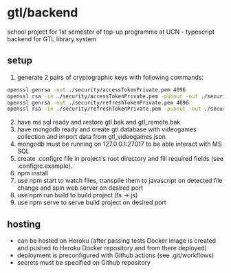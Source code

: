 # gtl/backend
school project for 1st semester of top-up programme at UCN - typescript backend for GTL library system

## setup
1. generate 2 pairs of cryptographic keys with following commands:
```bash
openssl genrsa -out ./security/accessTokenPrivate.pem 4096
openssl rsa -in ./security/accessTokenPrivate.pem -pubout -out ./security/accessTokenPublic.pem
openssl genrsa -out ./security/refreshTokenPrivate.pem 4096
openssl rsa -in ./security/refreshTokenPrivate.pem -pubout -out ./security/refreshTokenPublic.pem
```
2. have ms sql ready and restore gtl.bak and gtl_remote.bak
3. have mongodb ready and create gtl database with videogames collection and import data from gtl_videogames.json
4. mongodb must be running on 127.0.0.1:27017 to be able interact with MS SQL 
5. create .configrc file in project's root directory and fill required fields (see .configrc.example).
6. npm install
7. use npm start to watch files, transpile them to javascript on detected file change and spin web server on desired port
8. use npm run build to build project (ts -> js)
9. use npm serve to serve build project on desired port

## hosting
- can be hosted on Heroku (after passing tests Docker image is created and pushed to Heroku Docker repository and from there deployed)
- deployment is preconfigured with Github actions (see .git/workflows)
- secrets must be specified on Github repository


